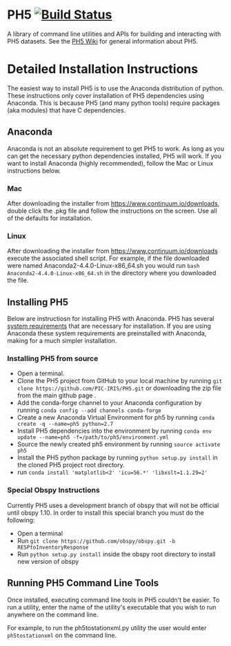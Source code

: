 # PH5 [![Build Status](https://travis-ci.org/PIC-IRIS/PH5.svg?branch=master)](https://travis-ci.org/PIC-IRIS/PH5)
A library of command line utilities and APIs for building and interacting with PH5 datasets. See the [PH5 Wiki](https://github.com/PIC-IRIS/PH5/wiki) for general information about PH5.

# Detailed Installation Instructions

The easiest way to install PH5 is to use the Anaconda distribution of python. These instructions
only cover installation of PH5 dependencies using Anaconda. This is because PH5 (and many python tools) require packages (aka modules) that have C dependencies.

## Anaconda
Anaconda is not an absolute requirement to get PH5 to work. As long as you can get the necessary python dependencies installed, PH5 will work. If you want to install Anaconda (highly recommended), follow the Mac or Linux instructions below.

### Mac
After downloading the installer from https://www.continuum.io/downloads, double click the .pkg file and follow the instructions on the screen. Use all of the defaults for installation.

### Linux
After downloading the installer from https://www.continuum.io/downloads execute the associated shell script. For example, if the file downloaded were named Anaconda2-4.4.0-Linux-x86_64.sh you would run `bash Anaconda2-4.4.0-Linux-x86_64.sh` in the directory where you downloaded the file.

## Installing PH5

Below are instructiosn for installing PH5 with Anaconda. PH5 has several [system requirements](https://github.com/PIC-IRIS/PH5/wiki/PH5-Requirements) that are necessary for installation. If you are using Anaconda these system requirements are preinstalled with Anaconda, making for a much simpler installation.

### Installing PH5 from source
* Open a terminal.
* Clone the PH5 project from GitHub to your local machine by running `git clone https://github.com/PIC-IRIS/PH5.git` or downloading the zip file from the main github page .
* Add the conda-forge channel to your Anaconda configuration by running `conda config --add channels conda-forge`
* Create a new Anaconda Virtual Environment for ph5 by running `conda create -q --name=ph5 python=2.7`
* Install PH5 dependencies into the environment by running `conda env update --name=ph5 -f=/path/to/ph5/environment.yml`
* Source the newly created ph5 environment by running `source activate ph5`
* Install the PH5 python package by running `python setup.py install` in the cloned PH5 project root directory.
* run `conda install 'matplotlib<2' 'icu=56.*' 'libxslt=1.1.29=2'`

### Special Obspy Instructions
Currently PH5 uses a development branch of obspy that will not be official until obspy 1.10.
In order to install this special branch you must do the following:
* Open a terminal
* Run `git clone https://github.com/obspy/obspy.git -b RESPtoInventoryResponse`
* Run `python setup.py install` inside the obspy root directory to install new version of obspy


## Running PH5 Command Line Tools

Once installed, executing command line tools in PH5 couldn't be easier. To run a utility, enter the name of the utility's executable that you wish to run anywhere on the command line.

For example, to run the ph5tostationxml.py utility the user would enter `ph5tostationxml` on the command line.
